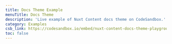 ```yaml
---
title: Docs Theme Example
menuTitle: Docs Theme
description: 'Live example of Nuxt Content docs theme on CodeSandbox.'
category: Examples
csb_link: https://codesandbox.io/embed/nuxt-content-docs-theme-playground-inwxb?hidenavigation=1&theme=dark
toc: false
---
```


<sandbox :src="csb_link"></sandbox>
